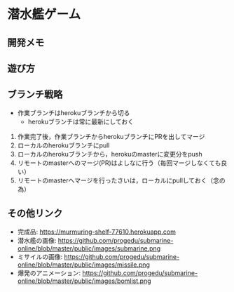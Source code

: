 # 潜水艦ゲーム

## 開発メモ

## 遊び方

## ブランチ戦略
- 作業ブランチはherokuブランチから切る
  - herokuブランチは常に最新にしておく
1. 作業完了後，作業ブランチからherokuブランチにPRを出してマージ
2. ローカルのherokuブランチにpull
3. ローカルのherokuブランチから，herokuのmasterに変更分をpush
4. リモートのmasterへのマージ(PR)はよしなに行う（毎回マージしなくても良い） 
5. リモートのmasterへマージを行ったさいは，ローカルにpullしておく（念の為）

## その他リンク
- 完成品: https://murmuring-shelf-77610.herokuapp.com
- 潜水艦の画像: https://github.com/progedu/submarine-online/blob/master/public/images/submarine.png 
- ミサイルの画像: https://github.com/progedu/submarine-online/blob/master/public/images/missile.png
- 爆発のアニメーション: https://github.com/progedu/submarine-online/blob/master/public/images/bomlist.png